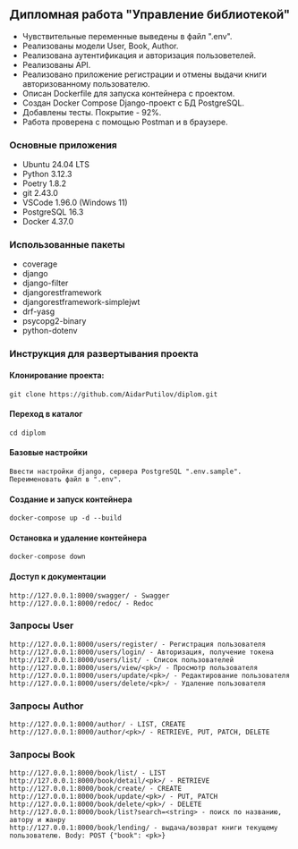 ## Дипломная работа "Управление библиотекой"
- Чувствительные переменные выведены в файл ".env".
- Реализованы модели User, Book, Author.
- Реализована аутентификация и авторизация пользоветелей.
- Реализованы API.
- Реализовано приложение регистрации и отмены выдачи книги авторизованному пользователю.
- Описан Dockerfile для запуска контейнера с проектом.
- Создан Docker Compose Django-проект с БД PostgreSQL.
- Добавлены тесты. Покрытие - 92%.
- Работа проверена с помощью Postman и в браузере.

### Основные приложения
- Ubuntu 24.04 LTS
- Python 3.12.3
- Poetry 1.8.2
- git 2.43.0
- VSCode 1.96.0 (Windows 11)
- PostgreSQL 16.3
- Docker 4.37.0

### Использованные пакеты
- coverage
- django
- django-filter
- djangorestframework
- djangorestframework-simplejwt
- drf-yasg
- psycopg2-binary
- python-dotenv

### Инструкция для развертывания проекта

#### Клонирование проекта:
```
git clone https://github.com/AidarPutilov/diplom.git
```

#### Переход в каталог
```
cd diplom
```

#### Базовые настройки
```
Ввести настройки django, сервера PostgreSQL ".env.sample". Переименовать файл в ".env".
```

#### Создание и запуск контейнера
```
docker-compose up -d --build
```

#### Остановка и удаление контейнера
```
docker-compose down
```

#### Доступ к документации
```
http://127.0.0.1:8000/swagger/ - Swagger
http://127.0.0.1:8000/redoc/ - Redoc
```

### Запросы User
```
http://127.0.0.1:8000/users/register/ - Регистрация пользователя
http://127.0.0.1:8000/users/login/ - Авторизация, получение токена
http://127.0.0.1:8000/users/list/ - Список пользователей
http://127.0.0.1:8000/users/view/<pk>/ - Просмотр пользователя
http://127.0.0.1:8000/users/update/<pk>/ - Редактирование пользователя
http://127.0.0.1:8000/users/delete/<pk>/ - Удаление пользователя
```

### Запросы Author
```
http://127.0.0.1:8000/author/ - LIST, CREATE
http://127.0.0.1:8000/author/<pk>/ - RETRIEVE, PUT, PATCH, DELETE
```

### Запросы Book
```
http://127.0.0.1:8000/book/list/ - LIST
http://127.0.0.1:8000/book/detail/<pk>/ - RETRIEVE
http://127.0.0.1:8000/book/create/ - CREATE
http://127.0.0.1:8000/book/update/<pk>/ - PUT, PATCH
http://127.0.0.1:8000/book/delete/<pk>/ - DELETE
http://127.0.0.1:8000/book/list?search=<string> - поиск по названию, автору и жанру
http://127.0.0.1:8000/book/lending/ - выдача/возврат книги текущему пользователю. Body: POST {"book": <pk>}
```
